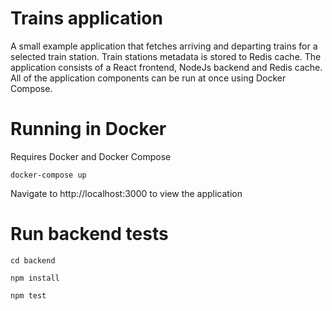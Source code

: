 # Trains application

A small example application that fetches arriving and departing trains for a selected train station. Train stations metadata is
stored to Redis cache. The application consists of a React frontend, NodeJs backend and Redis cache. All of the application components can be run at once using Docker Compose.

# Running in Docker

Requires Docker and Docker Compose

```docker-compose up```

Navigate to http://localhost:3000 to view the application 

# Run backend tests

```cd backend```

```npm install```

```npm test```
